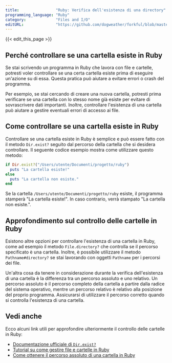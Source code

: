 ```yaml
---
title:                "Ruby: Verifica dell'esistenza di una directory"
programming_language: "Ruby"
category:             "Files and I/O"
editURL:              "https://github.com/dogweather/forkful/blob/master/content/it/ruby/checking-if-a-directory-exists.md"
---
```


{{< edit_this_page >}}

## Perché controllare se una cartella esiste in Ruby

Se stai scrivendo un programma in Ruby che lavora con file e cartelle, potresti voler controllare se una certa cartella esiste prima di eseguire un'azione su di essa. Questa pratica può aiutare a evitare errori o crash del programma.

Per esempio, se stai cercando di creare una nuova cartella, potresti prima verificare se una cartella con lo stesso nome già esiste per evitare di sovrascrivere dati importanti. Inoltre, controllare l'esistenza di una cartella può aiutare a gestire eventuali errori di accesso ai file.

## Come controllare se una cartella esiste in Ruby

Controllare se una cartella esiste in Ruby è semplice e può essere fatto con il metodo `Dir.exist?` seguito dal percorso della cartella che si desidera controllare. Il seguente codice esempio mostra come utilizzare questo metodo:

```Ruby
if Dir.exist?("/Users/utente/Documenti/progetto/ruby")
  puts "La cartella esiste!"
else
  puts "La cartella non esiste."
end
```

Se la cartella `/Users/utente/Documenti/progetto/ruby` esiste, il programma stamperà "La cartella esiste!". In caso contrario, verrà stampato "La cartella non esiste.".

## Approfondimento sul controllo delle cartelle in Ruby

Esistono altre opzioni per controllare l'esistenza di una cartella in Ruby, come ad esempio il metodo `File.directory?` che controlla se il percorso specificato è una cartella. Inoltre, è possibile utilizzare il metodo `Pathname#directory?` se stai lavorando con oggetti `Pathname` per i percorsi dei file.

Un'altra cosa da tenere in considerazione durante la verifica dell'esistenza di una cartella è la differenza tra un percorso assoluto e uno relativo. Un percorso assoluto è il percorso completo della cartella a partire dalla radice del sistema operativo, mentre un percorso relativo è relativo alla posizione del proprio programma. Assicurarsi di utilizzare il percorso corretto quando si controlla l'esistenza di una cartella.

## Vedi anche

Ecco alcuni link utili per approfondire ulteriormente il controllo delle cartelle in Ruby:

- [Documentazione ufficiale di `Dir.exist?`](https://ruby-doc.org/core-3.0.0/Dir.html#method-c-exist-3F)
- [Tutorial su come gestire file e cartelle in Ruby](https://www.rubyguides.com/2015/05/working-with-files-ruby/)
- [Come ottenere il percorso assoluto di una cartella in Ruby](https://stackoverflow.com/questions/1643919/how-to-get-an-absolute-directory-path-in-ruby)